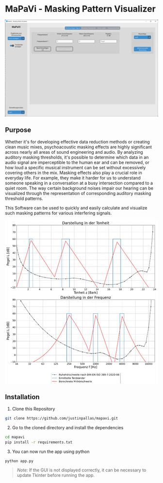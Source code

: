 # MaPaVi - Masking Pattern Visualizer

![alt text](Karte.png)

## Purpose

Whether it's for developing effective data reduction methods or creating clean music mixes, psychoacoustic masking effects are highly significant across nearly all areas of sound engineering and audio. By analyzing auditory masking thresholds, it's possible to determine which data in an audio signal are imperceptible to the human ear and can be removed, or how loud a specific musical instrument can be set without excessively covering others in the mix. Masking effects also play a crucial role in everyday life. For example, they make it harder for us to understand someone speaking in a conversation at a busy intersection compared to a quiet room. The way certain background noises impair our hearing can be visualized through the representation of corresponding auditory masking threshold patterns.

This Software can be used to quickly and easily calculate and visualize such masking patterns for various interfering signals.

![alt text](<Grafiken Endergebnis.png>)

## Installation

1. Clone this Repository
```bash
git clone https://github.com/justinpallas/mapavi.git
```

2. Go to the cloned directory and install the dependencies
```bash
cd mapavi
pip install -r requirements.txt
```
3. You can now run the app using python
```bash
python app.py
```

>*Note:* If the GUI is not displayed correctly, it can be necessary to update Tkinter before running the app.
